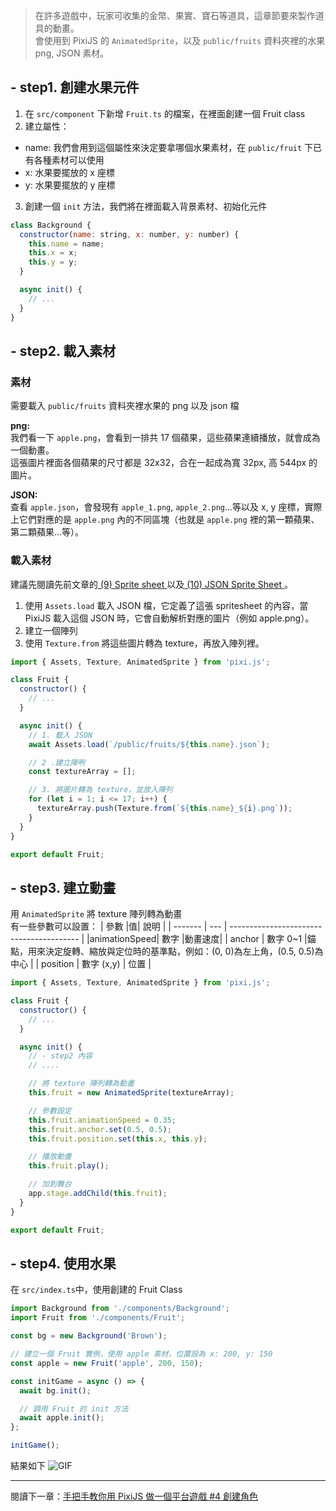 > 在許多遊戲中，玩家可收集的金幣、果實、寶石等道具，這章節要來製作道具的動畫。\
> 會使用到 PixiJS 的 `AnimatedSprite`，以及 `public/fruits` 資料夾裡的水果 png, JSON 素材。

## - step1. 創建水果元件

1. 在 `src/component` 下新增 `Fruit.ts` 的檔案，在裡面創建一個 Fruit class
2. 建立屬性：

- name: 我們會用到這個屬性來決定要拿哪個水果素材，在 `public/fruit` 下已有各種素材可以使用
- x: 水果要擺放的 x 座標
- y: 水果要擺放的 y 座標

3. 創建一個 `init` 方法，我們將在裡面載入背景素材、初始化元件

```javascript
class Background {
  constructor(name: string, x: number, y: number) {
    this.name = name;
    this.x = x;
    this.y = y;
  }

  async init() {
    // ...
  }
}
```

## - step2. 載入素材

### 素材

需要載入 `public/fruits` 資料夾裡水果的 png 以及 json 檔

**png:**\
我們看一下 `apple.png`，會看到一排共 17 個蘋果，這些蘋果連續播放，就會成為一個動畫。\
這張圖片裡面各個蘋果的尺寸都是 32x32，合在一起成為寬 32px, 高 544px 的圖片。

**JSON:**\
查看 `apple.json`，會發現有 `apple_1.png`, `apple_2.png`...等以及 x, y 座標，實際上它們對應的是 `apple.png` 內的不同區塊（也就是 `apple.png` 裡的第一顆蘋果、第二顆蘋果...等）。

### 載入素材

建議先閱讀先前文章的[ (9) Sprite sheet ](<./pixi-notes#(9)-sprite-sheet>)以及[ (10) JSON Sprite Sheet ](<./pixi-notes#(10)-json-sprite-sheet>)。

1. 使用 `Assets.load` 載入 JSON 檔，它定義了這張 spritesheet 的內容，當 PixiJS 載入這個 JSON 時，它會自動解析對應的圖片（例如 apple.png）。
2. 建立一個陣列
3. 使用 `Texture.from` 將這些圖片轉為 texture，再放入陣列裡。

```javascript
import { Assets, Texture, AnimatedSprite } from 'pixi.js';

class Fruit {
  constructor() {
    // ...
  }

  async init() {
    // 1. 載入 JSON
    await Assets.load(`/public/fruits/${this.name}.json`);

    // 2 .建立陣咧
    const textureArray = [];

    // 3. 將圖片轉為 texture，並放入陣列
    for (let i = 1; i <= 17; i++) {
      textureArray.push(Texture.from(`${this.name}_${i}.png`));
    }
  }
}

export default Fruit;
```

## - step3. 建立動畫

用 `AnimatedSprite` 將 texture 陣列轉為動畫\
有一些參數可以設置：
| 參數 |值| 說明 |
| ------- | --- | ---------------------------------------- |
|animationSpeed| 數字 |動畫速度|
| anchor | 數字 0~1 |錨點，用來決定旋轉、縮放與定位時的基準點，例如：(0, 0)為左上角，(0.5, 0.5)為中心 |
| position | 數字 (x,y) | 位置 |

```javascript
import { Assets, Texture, AnimatedSprite } from 'pixi.js';

class Fruit {
  constructor() {
    // ...
  }

  async init() {
    // - step2 內容
    // ....

    // 將 texture 陣列轉為動畫
    this.fruit = new AnimatedSprite(textureArray);

    // 參數設定
    this.fruit.animationSpeed = 0.35;
    this.fruit.anchor.set(0.5, 0.5);
    this.fruit.position.set(this.x, this.y);

    // 播放動畫
    this.fruit.play();

    // 加到舞台
    app.stage.addChild(this.fruit);
  }
}

export default Fruit;
```

## - step4. 使用水果

在 `src/index.ts`中，使用創建的 Fruit Class

```javascript
import Background from './components/Background';
import Fruit from './components/Fruit';

const bg = new Background('Brown');

// 建立一個 Fruit 實例，使用 apple 素材，位置設為 x: 200, y: 150
const apple = new Fruit('apple', 200, 150);

const initGame = async () => {
  await bg.init();

  // 調用 Fruit 的 init 方法
  await apple.init();
};

initGame();
```

結果如下
![GIF](https://i.imgur.com/6Eik7qR.gif)

---

閱讀下一章：[手把手教你用 PixiJS 做一個平台遊戲 #4 創建角色](./pixi-platformer-4)
